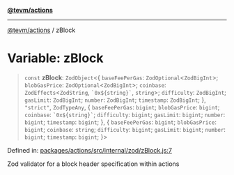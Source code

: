 [**@tevm/actions**](../README.md)

***

[@tevm/actions](../globals.md) / zBlock

# Variable: zBlock

> `const` **zBlock**: `ZodObject`\<\{ `baseFeePerGas`: `ZodOptional`\<`ZodBigInt`\>; `blobGasPrice`: `ZodOptional`\<`ZodBigInt`\>; `coinbase`: `ZodEffects`\<`ZodString`, `` `0x${string}` ``, `string`\>; `difficulty`: `ZodBigInt`; `gasLimit`: `ZodBigInt`; `number`: `ZodBigInt`; `timestamp`: `ZodBigInt`; \}, `"strict"`, `ZodTypeAny`, \{ `baseFeePerGas`: `bigint`; `blobGasPrice`: `bigint`; `coinbase`: `` `0x${string}` ``; `difficulty`: `bigint`; `gasLimit`: `bigint`; `number`: `bigint`; `timestamp`: `bigint`; \}, \{ `baseFeePerGas`: `bigint`; `blobGasPrice`: `bigint`; `coinbase`: `string`; `difficulty`: `bigint`; `gasLimit`: `bigint`; `number`: `bigint`; `timestamp`: `bigint`; \}\>

Defined in: [packages/actions/src/internal/zod/zBlock.js:7](https://github.com/evmts/tevm-monorepo/blob/main/packages/actions/src/internal/zod/zBlock.js#L7)

Zod validator for a block header specification within actions
